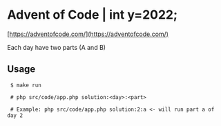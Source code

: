 # Advent of Code | int y=2022;

[https://adventofcode.com/](https://adventofcode.com/)

Each day have two parts (A and B)

## Usage

```
 $ make run

 # php src/code/app.php solution:<day>:<part>

 # Example: php src/code/app.php solution:2:a <- will run part a of day 2

```
